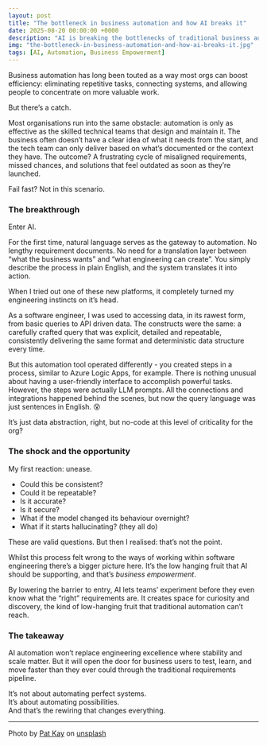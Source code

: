 ```yaml
---
layout: post
title: "The bottleneck in business automation and how AI breaks it"
date: 2025-08-20 00:00:00 +0000
description: "AI is breaking the bottlenecks of traditional business automation, shifting from rigid requirements to natural language and faster discovery"
img: "the-bottleneck-in-business-automation-and-how-ai-breaks-it.jpg"
tags: [AI, Automation, Business Empowerment]
---
```


Business automation has long been touted as a way most orgs can boost efficiency: eliminating repetitive tasks, connecting systems, and allowing people to concentrate on more valuable work.

But there’s a catch.

Most organisations run into the same obstacle: automation is only as effective as the skilled technical teams that design and maintain it. The business often doesn’t have a clear idea of what it needs from the start, and the tech team can only deliver based on what’s documented or the context they have. The outcome? A frustrating cycle of misaligned requirements, missed chances, and solutions that feel outdated as soon as they’re launched.

Fail fast? Not in this scenario.

### The breakthrough

Enter AI.

For the first time, natural language serves as the gateway to automation. No lengthy requirement documents. No need for a translation layer between “what the business wants” and “what engineering can create”. You simply describe the process in plain English, and the system translates it into action.

When I tried out one of these new platforms, it completely turned my engineering instincts on it’s head.

As a software engineer, I was used to accessing data, in its rawest form, from basic queries to API driven data. The constructs were the same: a carefully crafted query that was explicit, detailed and repeatable, consistently delivering the same format and deterministic data structure every time. 

But this automation tool operated differently - you created steps in a process, similar to Azure Logic Apps, for example. There is nothing unusual about having a user-friendly interface to accomplish powerful tasks. However, the steps were actually LLM prompts. All the connections and integrations happened behind the scenes, but now the query language was just sentences in English. :dizzy_face:

It’s just data abstraction, right, but no-code at this level of criticality for the org?

### The shock and the opportunity

My first reaction: unease.

* Could this be consistent? 
* Could it be repeatable?
* Is it accurate?
* Is it secure?
* What if the model changed its behaviour overnight?
* What if it starts hallucinating? (they all do)

These are valid questions. But then I realised: that’s not the point.

Whilst this process felt wrong to the ways of working within software engineering there’s a bigger picture here. It’s the low hanging fruit that AI should be supporting, and that’s *business empowerment*.

By lowering the barrier to entry, AI lets teams’ experiment before they even know what the “right” requirements are. It creates space for curiosity and discovery, the kind of low-hanging fruit that traditional automation can’t reach.

### The takeaway

AI automation won’t replace engineering excellence where stability and scale matter. But it will open the door for business users to test, learn, and move faster than they ever could through the traditional requirements pipeline.

It’s not about automating perfect systems.<br/>It’s about automating possibilities.<br/>And that’s the rewiring that changes everything.

---

Photo by [Pat Kay](https://unsplash.com/@patkay) on [unsplash](https://unsplash.com/photos/time-lapse-photography-of-road-3d7DTnuNj6E)